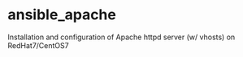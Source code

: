 # ansible_apache
Installation and configuration of Apache httpd server (w/ vhosts) on RedHat7/CentOS7
